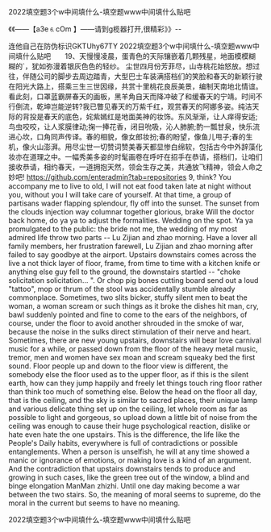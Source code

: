 2022填空题3个w中间填什么-填空题www中间填什么贴吧

《《――【a3e⒍cOm 】――请到g榄器打开,很精彩》》--

连他自己在防伪标识GKTUhy67TY
2022填空题3个w中间填什么-填空题www中间填什么贴吧　　19、天慢慢凌晨，蛋青色的天际镶嵌着几颗残星，地面模模糊糊的`，犹如弥漫着银灰色色的轻纱。
尘世四月份芳菲尽，山寺桃花始怒放。想过往，伴随公司的脚步去周边踏青，大型巴士车装满搭档们的笑脸和春天的新颖行驶在阳光大路上，搭乘三生三世因缘，共赏十里桃花良辰美景，编制天南地北情谊。看此刻，口罩蓝霸屏春天的画板，黑羊角自天而降冲破了和缓春天的宁靖。时间不行倒流，乾坤岂能逆转?我已瞥见春天的万紫千红，观赏春天的阿娜多姿。纯洁天际的背投是春天的底色，姹紫嫣红是地面美神的妆饰。东风渐渐，让人痒得安适;鸟虫咬咬，让人浆膜律动;掬一捧花香，闭目吮吸，沁人肺腑;酌一瓢甘泉，快乐流进心坎，口角同声传译。春的相貌，像女郎妆扮;春的盼望，像鱼儿甩子;春的生机，像火山澎湃。用尽尘世一切赞词赞美春天都显惨白绵软，包括古今中外辞藻化妆亦在道理之中。一幅秀美多姿的时髦画卷在呼吁在招手在恭请，搭档们，让咱们接收恭请，相约春天，一道拥抱天然，领会生存之美，共通放飞精神，领会人命之妙吧!
https://github.com/enteradmin?tab=repositories
9, think?
You accompany me to live to old, I will not eat food taken late at night without you, without you I will take care of yourself.
At that time, a group of partisans wader flapping splendour, fly off into the sunset.
The sunset from the clouds injection way columnar together glorious, brake
Will the doctor back home, do ya ya to adjust the formalities.
Wedding on the spot.
Ya ya promulgated to the public: the bride not me, the wedding of my most admired life throw two parts -- Lu Zijian and zhao morning.
Have a lover all family members, her frustration farewell, Lu Zijian and zhao morning after failed to say goodbye at the airport.
Upstairs downstairs comes across the live a not thick layer of floor, frame, from time to time with a kitchen knife or anything else guy fell to the ground, the downstairs startled -- "choke solicitation solicitation...
".
Or chop pig bones cutting board send out a loud "tattoo", mop or thrum of the stool was accidentally stumble already commonplace.
Sometimes, two slits bicker, stuffy silent men to beat the woman, a woman scream or such things as it broke the dishes hit man, cry, bawl suddenly pointed and fine to come to the ears of the neighbors, of course, under the floor to avoid another shrouded in the smoke of war, because the noise in the sulks direct stimulation of their nerve and heart.
Sometimes, there are new young upstairs, downstairs will bear love carnival music for a while, or passed down from the floor of the heavy metal music, tremor, men and women have sex moan and scream squeaky bed the first sound.
Floor people up and down to the floor view is different, the somebody else the floor used as to the upper floor, as if this is the silent earth, how can they jump happily and freely let things touch ring floor rather than think too much of something else.
Below the head on the floor all day, that is the ceiling, and the sky is similar to sacred places, their unique lamp and various delicate thing set up on the ceiling, let whole room as far as possible to light and gorgeous, so upload down a little bit of noise from the ceiling was enough to cause their huge psychological reaction, dislike or hate even hate the one upstairs.
This is the difference, the life like the People's Daily habits, everywhere is full of contradictions or possible entanglements.
When a person is unselfish, he will at any time showed a manic or ignorance of emotions, or making love is a kind of an argument.
And the contradiction that upstairs downstairs tends to produce and growing in such cases, like the green tree out of the window, a blind and binge elongation ManMan zhizhi.
Until one day making become a war between the two stairs.
So, the meaning of moral seems to supreme, do the moral in the current but seems to have no meaning.




2022填空题3个w中间填什么-填空题www中间填什么贴吧
